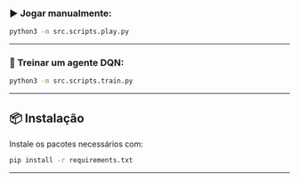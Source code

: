 ### ▶️ Jogar manualmente:

```bash
python3 -m src.scripts.play.py
```

---

### 🤖 Treinar um agente DQN:

```bash
python3 -m src.scripts.train.py
```

---


## 📦 Instalação

Instale os pacotes necessários com:

```bash
pip install -r requirements.txt
```

---